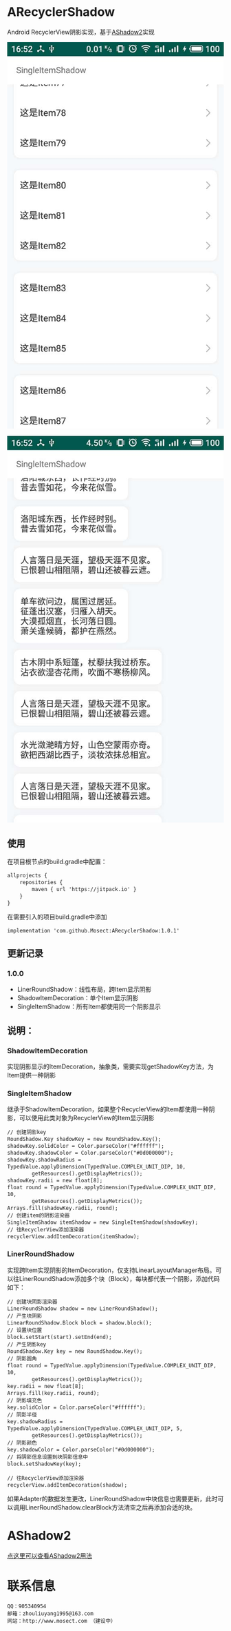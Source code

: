 # ARecyclerShadow
Android RecyclerView阴影实现，基于[AShadow2](https://github.com/Mosect/AShadow)实现

![跨Item显示阴影](imgs/img01.jpg)

![单个Item显示阴影](imgs/img02.jpg)

## 使用
在项目根节点的build.gradle中配置：
```
allprojects {
    repositories {
        maven { url 'https://jitpack.io' }
    }
}
```
在需要引入的项目build.gradle中添加
```
implementation 'com.github.Mosect:ARecyclerShadow:1.0.1'
```

## 更新记录

### 1.0.0
* LinerRoundShadow：线性布局，跨Item显示阴影
* ShadowItemDecoration：单个Item显示阴影
* SingleItemShadow：所有Item都使用同一个阴影显示

## 说明：
### ShadowItemDecoration
实现阴影显示的ItemDecoration，抽象类，需要实现getShadowKey方法，为Item提供一种阴影

### SingleItemShadow
继承于ShadowItemDecoration，如果整个RecyclerView的Item都使用一种阴影，可以使用此类对象为RecyclerView的Item显示阴影
```
// 创建阴影key
RoundShadow.Key shadowKey = new RoundShadow.Key();
shadowKey.solidColor = Color.parseColor("#ffffff");
shadowKey.shadowColor = Color.parseColor("#0d000000");
shadowKey.shadowRadius = TypedValue.applyDimension(TypedValue.COMPLEX_UNIT_DIP, 10,
        getResources().getDisplayMetrics());
shadowKey.radii = new float[8];
float round = TypedValue.applyDimension(TypedValue.COMPLEX_UNIT_DIP, 10,
        getResources().getDisplayMetrics());
Arrays.fill(shadowKey.radii, round);
// 创建item的阴影渲染器
SingleItemShadow itemShadow = new SingleItemShadow(shadowKey);
// 往RecyclerView添加渲染器
recyclerView.addItemDecoration(itemShadow);
```

### LinerRoundShadow
实现跨Item实现阴影的ItemDecoration，仅支持LinearLayoutManager布局。可以往LinerRoundShadow添加多个块（Block），每块都代表一个阴影，添加代码如下：
```
// 创建块阴影渲染器
LinerRoundShadow shadow = new LinerRoundShadow();
// 产生块阴影
LinearRoundShadow.Block block = shadow.block();
// 设置块位置
block.setStart(start).setEnd(end);
// 产生阴影key
RoundShadow.Key key = new RoundShadow.Key();
// 阴影圆角
float round = TypedValue.applyDimension(TypedValue.COMPLEX_UNIT_DIP, 10,
        getResources().getDisplayMetrics());
key.radii = new float[8];
Arrays.fill(key.radii, round);
// 阴影填充色
key.solidColor = Color.parseColor("#ffffff");
// 阴影半径
key.shadowRadius = TypedValue.applyDimension(TypedValue.COMPLEX_UNIT_DIP, 5,
        getResources().getDisplayMetrics());
// 阴影颜色
key.shadowColor = Color.parseColor("#0d000000");
// 将阴影信息设置到块阴影信息中
block.setShadowKey(key);

// 往RecyclerView添加渲染器
recyclerView.addItemDecoration(shadow);
```
如果Adapter的数据发生更改，LinerRoundShadow中块信息也需要更新，此时可以调用LinerRoundShadow.clearBlock方法清空之后再添加合适的块。

# AShadow2
[点这里可以查看AShadow2用法](https://github.com/Mosect/AShadow)

# 联系信息
```
QQ：905340954
邮箱：zhouliuyang1995@163.com
网站：http://www.mosect.com （建设中）
```
